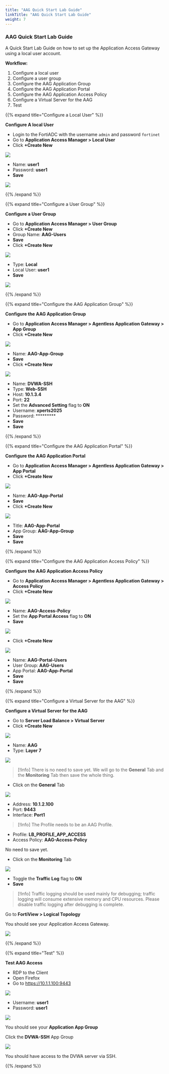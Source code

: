 ```yaml
---
title: "AAG Quick Start Lab Guide"
linkTitle: "AAG Quick Start Lab Guide"
weight: 7 
---
```


### AAG Quick Start Lab Guide
A Quick Start Lab Guide on how to set up the Application Access Gateway using a local user account.

**Workflow:**

1. Configure a local user
2. Configure a user group
3. Configure the AAG Application Group
4. Configure the AAG Application Portal
5. Configure the AAG Application Access Policy
6. Configure a Virtual Server for the AAG
7. Test

{{% expand title="Configure a Local User" %}}

**Configure A local User**

- Login to the FortiADC with the username ```admin``` and password ```fortinet```
- Go to **Application Access Manager > Local User**
- Click **+Create New**

<img src=aag-qlg-local-user.png>

- Name: **user1**
- Password: **user1**
- **Save**

<img src=aag-qlg-user-form.png>

{{% /expand %}}

{{% expand title="Configure a User Group" %}}

**Configure a User Group**
- Go to **Application Access Manager > User Group**
- Click **+Create New**
- Group Name: **AAG-Users** 
- **Save**
- Click **+Create New**

<img src=aag-qlg-user-form1.png>

- Type: **Local**
- Local User: **user1**
- **Save**

<img src=aag-qlg-user-form2.png>

{{% /expand %}}

{{% expand title="Configure the AAG Application Group" %}}

**Configure the AAG Application Group**
- Go to **Application Access Manager > Agentless Application Gateway > App Group**
- Click **+Create New**

<img src=aag-qlg-aag.png>

- Name: **AAG-App-Group**
- **Save**
- Click **+Create New**

<img src=aag-qlg-app-access-adv.png>

- Name: **DVWA-SSH**
- Type: **Web-SSH**
- Host: **10.1.3.4**
- Port: **22**
- Set the **Advanced Setting** flag to **ON**
- Username: **xperts2025**
- Password: *********
- **Save**
- **Save**

{{% /expand %}}

{{% expand title="Configure the AAG Application Portal" %}}

**Configure the AAG Application Portal**
- Go to **Application Access Manager > Agentless Application Gateway > App Portal**
- Click **+Create New**

<img src=aag-qlg-app-portal.png>

- Name: **AAG-App-Portal**
- **Save**
- Click **+Create New**

<img src=aag-qlg-aag-app-portal1.png>

- Title: **AAG-App-Portal**
- App Group: **AAG-App-Group**
- **Save**
- **Save**

{{% /expand %}}

{{% expand title="Configure the AAG Application Access Policy" %}}

**Configure the AAG Application Access Policy**
- Go to **Application Access Manager > Agentless Application Gateway > Access Policy**
- Click **+Create New**

<img src=aag-qlg-access-policy.png>

- Name: **AAG-Access-Policy**
- Set the **App Portal Access** flag to **ON**
- **Save**

<img src=aag-qlg-access-policy1.png>

- Click **+Create New**

<img src=aag-qlg-portal-users.png>

- Name: **AAG-Portal-Users**
- User Group: **AAG-Users**
- App Portal: **AAG-App-Portal**
- **Save**
- **Save**

{{% /expand %}}

{{% expand title="Configure a Virtual Server for the AAG" %}}

**Configure a Virtual Server for the AAG**
- Go to **Server Load Balance > Virtual Server**
- Click **+Create New**

<img src=aag-qlg-vs.png>

- Name: **AAG**
- Type: **Layer 7**

<img src=aag-qlg-vs1.png>

> [!Info]
> There is no need to save yet.  We will go to the **General** Tab and the **Monitoring** Tab then save the whole thing.

- Click on the **General** Tab

<img src=aag-qlg-vs-gen.png>

- Address: **10.1.2.100**
- Port: **9443**
- Interface: **Port1**

> [!Info]
> The Profile needs to be an AAG Profile.

- Profile: **LB_PROFILE_APP_ACCESS**
- Access Policy: **AAG-Access-Policy**

No need to save yet.

- Click on the **Monitoring** Tab

<img src=aag-qlg-vs-monitoring.png>

- Toggle the **Traffic Log** flag to **ON**
- **Save**

> [!Info]
> Traffic logging should be used mainly for debugging; traffic logging will consume extensive memory and CPU resources. Please disable traffic logging after debugging is complete.

Go to **FortiView > Logical Topology**

You should see your Application Access Gateway.

<img src=aag-qlg-fortiview.png>

{{% /expand %}}

{{% expand title="Test" %}}

**Test AAG Access**
- RDP to the Client
- Open Firefox
- Go to https://10.1.1.100:9443

<img src=aag-qlg-app-portal-access.png>

- Username: **user1**
- Password: **user1**

<img src=aag-qlg-user1.png>

You should see your **Application App Group**

Click the **DVWA-SSH** App Group

<img src=aag-qlg-dvwa-ssh.png>

You should have access to the DVWA server via SSH.

{{% /expand %}}


